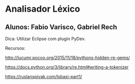 # Analisador Léxico

## Alunos: Fabio Varisco, Gabriel Rech

Dica: Utilizar Eclipse com plugin PyDev. 

Recursos: 

http://lucumr.pocoo.org/2015/11/18/pythons-hidden-re-gems/

https://docs.python.org/3/library/re.html#writing-a-tokenizer

https://ruslanspivak.com/lsbasi-part1/
